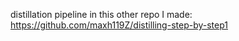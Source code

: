 distillation pipeline in this other repo I made:
https://github.com/maxh119Z/distilling-step-by-step1
